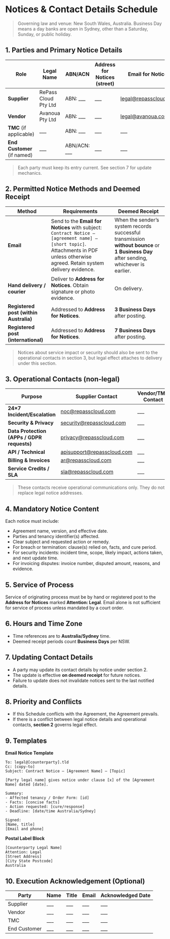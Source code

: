 # Notices & Contact Details Schedule

> Governing law and venue: New South Wales, Australia. Business Day means a day banks are open in Sydney, other than a Saturday, Sunday, or public holiday.

## 1. Parties and Primary Notice Details

| Role | Legal Name | ABN/ACN | Address for Notices (street) | Email for Notices | Attention | Copy-To (optional) |
|---|---|---|---|---|---|---|
| **Supplier** | RePass Cloud Pty Ltd | ABN: ___ | ___ | legal@repasscloud.com | General Counsel | contracts@repasscloud.com |
| **Vendor** | Avanoua Pty Ltd | ABN: ___ | ___ | legal@avanoua.com | Director, Commercial | ops@avanoua.com |
| **TMC** (if applicable) | ___ | ABN: ___ | ___ | ___ | ___ | ___ |
| **End Customer** (if named) | ___ | ABN/ACN: ___ | ___ | ___ | ___ | ___ |

> Each party must keep its entry current. See section 7 for update mechanics.

## 2. Permitted Notice Methods and Deemed Receipt

| Method | Requirements | Deemed Receipt |
|---|---|---|
| **Email** | Send to the **Email for Notices** with subject: `Contract Notice – [agreement name] – [short topic]`. Attachments in PDF unless otherwise agreed. Retain system delivery evidence. | When the sender’s system records successful transmission **without bounce** or **1 Business Day** after sending, whichever is earlier. |
| **Hand delivery / courier** | Deliver to **Address for Notices**. Obtain signature or photo evidence. | On delivery. |
| **Registered post (within Australia)** | Addressed to **Address for Notices**. | **3 Business Days** after posting. |
| **Registered post (international)** | Addressed to **Address for Notices**. | **7 Business Days** after posting. |

> Notices about service impact or security should also be sent to the operational contacts in section 3, but legal effect attaches to delivery under this section.

## 3. Operational Contacts (non‑legal)

| Purpose | Supplier Contact | Vendor/TMC Contact |
|---|---|---|
| **24×7 Incident/Escalation** | noc@repasscloud.com | ___ |
| **Security & Privacy** | security@repasscloud.com | ___ |
| **Data Protection (APPs / GDPR requests)** | privacy@repasscloud.com | ___ |
| **API / Technical** | apisupport@repasscloud.com | ___ |
| **Billing & Invoices** | ar@repasscloud.com | ___ |
| **Service Credits / SLA** | sla@repasscloud.com | ___ |

> These contacts receive operational communications only. They do not replace legal notice addresses.

## 4. Mandatory Notice Content

Each notice must include:

- Agreement name, version, and effective date.  
- Parties and tenancy identifier(s) affected.  
- Clear subject and requested action or remedy.  
- For breach or termination: clause(s) relied on, facts, and cure period.  
- For security incidents: incident time, scope, likely impact, actions taken, and next update time.  
- For invoicing disputes: invoice number, disputed amount, reasons, and evidence.

## 5. Service of Process

Service of originating process must be by hand or registered post to the **Address for Notices** marked **Attention: Legal**. Email alone is not sufficient for service of process unless mandated by a court order.

## 6. Hours and Time Zone

- Time references are to **Australia/Sydney** time.  
- Deemed receipt periods count **Business Days** per NSW.

## 7. Updating Contact Details

- A party may update its contact details by notice under section 2.  
- The update is effective **on deemed receipt** for future notices.  
- Failure to update does not invalidate notices sent to the last notified details.

## 8. Priority and Conflicts

- If this Schedule conflicts with the Agreement, the Agreement prevails.  
- If there is a conflict between legal notice details and operational contacts, **section 2** governs legal effect.

## 9. Templates

**Email Notice Template**

```
To: legal@[counterparty].tld
Cc: [copy-to]
Subject: Contract Notice – [Agreement Name] – [Topic]

[Party legal name] gives notice under clause [x] of the [Agreement Name] dated [date].

Summary:
- Affected tenancy / Order Form: [id]
- Facts: [concise facts]
- Action requested: [cure/response]
- Deadline: [date/time Australia/Sydney]

Signed:
[Name, title]
[Email and phone]
```

**Postal Label Block**

```
[Counterparty Legal Name]
Attention: Legal
[Street Address]
[City State Postcode]
Australia
```

## 10. Execution Acknowledgement (Optional)

| Party | Name | Title | Email | Acknowledged Date |
|---|---|---|---|---|
| Supplier | ___ | ___ | ___ | ___ |
| Vendor | ___ | ___ | ___ | ___ |
| TMC | ___ | ___ | ___ | ___ |
| End Customer | ___ | ___ | ___ | ___ |

